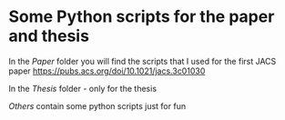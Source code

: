 # Some Python scripts for the paper and thesis
In the *Paper* folder you will find the scripts that I used for the first JACS paper
https://pubs.acs.org/doi/10.1021/jacs.3c01030

In the *Thesis* folder - only for the thesis

*Others* contain some python scripts just for fun
